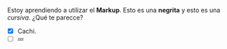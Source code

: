 Estoy aprendiendo a utilizar el **Markup**. Esto es una **negrita** y esto es una *cursiva*. ¿Qué te parecce?
- [x] Cachi.
- [ ] :zzz:
